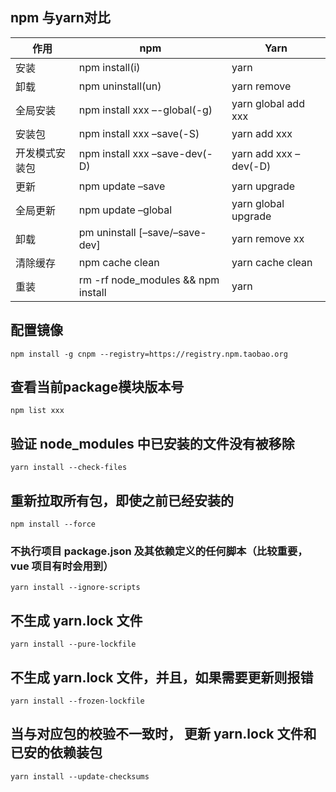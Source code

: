 ## npm 与yarn对比
|作用|npm|Yarn
|-|-|-|
|安装|	npm install(i)|	yarn
|卸载|	npm uninstall(un)|	yarn remove
|全局安装|	npm install xxx –-global(-g)|	yarn global add xxx
|安装包|	npm install xxx –save(-S)	|yarn add xxx
|开发模式安装包|	npm install xxx –save-dev(-D)|	yarn add xxx –dev(-D)
|更新|	npm update –save|	yarn upgrade
|全局更新|	npm update –global|	yarn global upgrade
|卸载|	pm uninstall [–save/–save-dev]|	yarn remove xx
|清除缓存|	npm cache clean	|yarn cache clean
|重装|	rm -rf node_modules && npm install|yarn 


## 配置镜像
```
npm install -g cnpm --registry=https://registry.npm.taobao.org

```

## 查看当前package模块版本号
```
npm list xxx
```

## 验证 node_modules 中已安装的文件没有被移除
```
yarn install --check-files
```

## 重新拉取所有包，即使之前已经安装的
```
npm install --force
```

### 不执行项目 package.json 及其依赖定义的任何脚本（比较重要，vue 项目有时会用到）
```
yarn install --ignore-scripts
```

## 不生成 yarn.lock 文件
```
yarn install --pure-lockfile
```

## 不生成 yarn.lock 文件，并且，如果需要更新则报错
```
yarn install --frozen-lockfile
```

## 当与对应包的校验不一致时， 更新 yarn.lock 文件和已安的依赖装包
```
yarn install --update-checksums
```